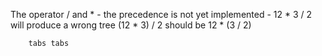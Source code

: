 The operator / and *
	- the precedence is not yet implemented
	- 12 * 3 / 2 will produce a wrong tree (12 * 3) / 2
		should be 12 * (3 / 2)
        
        
        tabs tabs
